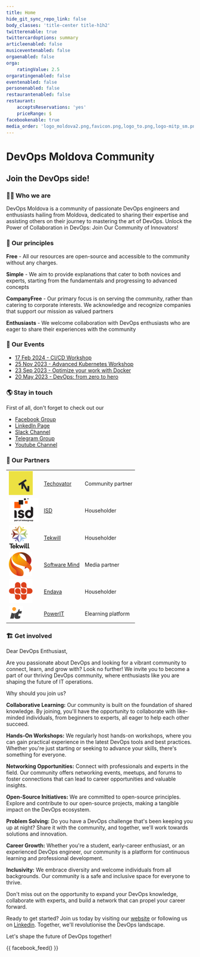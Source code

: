 ```yaml
---
title: Home
hide_git_sync_repo_link: false
body_classes: 'title-center title-h1h2'
twitterenable: true
twittercardoptions: summary
articleenabled: false
musiceventenabled: false
orgaenabled: false
orga:
    ratingValue: 2.5
orgaratingenabled: false
eventenabled: false
personenabled: false
restaurantenabled: false
restaurant:
    acceptsReservations: 'yes'
    priceRange: $
facebookenable: true
media_order: 'logo_moldova2.png,favicon.png,logo_to.png,logo-mitp_sm.png,favicon_endava_sm.png,SM-sm.png,ISD classic.png,Tekwill_logo.png,Logo_tn_2.png'
---
```


# DevOps Moldova Community
## Join the DevOps side!

### 🙋‍♀️ Who we are

DevOps Moldova is a community of passionate DevOps engineers and enthusiasts hailing from Moldova, dedicated to sharing their expertise and assisting others on their journey to mastering the art of DevOps. Unlock the Power of Collaboration in DevOps: Join Our Community of Innovators!

### 🍿 Our principles

**Free** - All our resources are open-source and accessible to the community without any charges.

**Simple** - We aim to provide explanations that cater to both novices and experts, starting from the fundamentals and progressing to advanced concepts

**CompanyFree** - Our primary focus is on serving the community, rather than catering to corporate interests. We acknowledge and recognize companies that support our mission as valued partners

**Enthusiasts** - We welcome collaboration with DevOps enthusiasts who are eager to share their experiences with the community

### 📅 Our Events

* [17 Feb 2024 - CI/CD Workshop](../events/ci-cd)
* [25 Nov 2023 - Advanced Kubernetes Workshop](../events/advanced-kubernetes)
* [23 Sep 2023 - Optimize your work with Docker](../events/2023-09-23-optimize-your-work-with-docker)
* [20 May 2023 - DevOps: from zero to hero](../events/2023-05-20-from-zero-to-hero-navigating-devops-for-beginners)

### 🌎 Stay in touch

First of all, don't forget to check out our
* [Facebook Group](https://www.facebook.com/groups/devops.md/)
* [LinkedIn Page](https://www.linkedin.com/company/devops-moldova/)
* [Slack Channel](https://join.slack.com/t/devopsmd/shared_invite/zt-4ohkqths-get_wPjSSrYgTtIybwez0g)
* [Telegram Group](https://t.me/devops_moldova)
* [Youtube Channel](https://www.youtube.com/@DevopsCommunityMoldova)

### 🤝 Our Partners
|    |    |    |
|  :-----          |  :-----          |  :-----          |
| ![Logo_tn_2](Logo_tn_2.png "Logo_tn_2") | [Techovator](https://technovator.world/) | Community partner |
| ![ISD%20classic](ISD%20classic.png "ISD%20classic") | [ISD](https://isd-soft.com/) | Householder |
| ![Tekwill_logo](Tekwill_logo.png "Tekwill_logo")| [Tekwill](https://tekwill.md/) | Householder |
| ![SM-sm](SM-sm.png "SM-sm") | [Software Mind](https://softwaremind.com/) | Media partner | 
| ![favicon_endava_sm](favicon_endava_sm.png "favicon_endava_sm") | [Endava](https://www.endava.com/) | Householder |
| ![favicon](favicon.png "favicon")  | [PowerIT](https://powerit.dev/) | Elearning platform |

### 🏗 Get involved

Dear DevOps Enthusiast,

Are you passionate about DevOps and looking for a vibrant community to connect, learn, and grow with? Look no further! We invite you to become a part of our thriving DevOps community, where enthusiasts like you are shaping the future of IT operations.

Why should you join us?

**Collaborative Learning:** Our community is built on the foundation of shared knowledge. By joining, you'll have the opportunity to collaborate with like-minded individuals, from beginners to experts, all eager to help each other succeed.

**Hands-On Workshops:** We regularly host hands-on workshops, where you can gain practical experience in the latest DevOps tools and best practices. Whether you're just starting or seeking to advance your skills, there's something for everyone.

**Networking Opportunities:** Connect with professionals and experts in the field. Our community offers networking events, meetups, and forums to foster connections that can lead to career opportunities and valuable insights.

**Open-Source Initiatives:** We are committed to open-source principles. Explore and contribute to our open-source projects, making a tangible impact on the DevOps ecosystem.

**Problem Solving:** Do you have a DevOps challenge that's been keeping you up at night? Share it with the community, and together, we'll work towards solutions and innovation.

**Career Growth:** Whether you're a student, early-career enthusiast, or an experienced DevOps engineer, our community is a platform for continuous learning and professional development.

**Inclusivity:** We embrace diversity and welcome individuals from all backgrounds. Our community is a safe and inclusive space for everyone to thrive.

Don't miss out on the opportunity to expand your DevOps knowledge, collaborate with experts, and build a network that can propel your career forward.

Ready to get started? Join us today by visiting our [website](https://devops.md) or following us on [Linkedin](https://www.linkedin.com/company/devops-moldova/). Together, we'll revolutionise the DevOps landscape.

Let's shape the future of DevOps together!

{{ facebook_feed() }}
